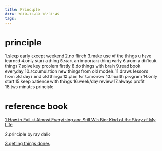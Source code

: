 ```yaml
---
title: Principle
date: 2018-11-08 16:01:49
tags:
---
```

# principle
1.sleep early except weekend
2.no flinch
3.make use of the things u have learned 
4.only start a thing
5.start an important thing early
6.atom a difficult things
7.solve key problem firstly
8.do things with brain
9.read book everyday
10.accumulation new things from old models
11.draws lessons from old days and old things
12.plan for tomorrow
13.health program
14.only start 
15.keep patience with things
16.week/day review
17.always profit
18.two minutes principle



# reference book
[1.How to Fail at Almost Everything and Still Win Big: Kind of the Story of My Life](https://www.amazon.com/How-Fail-Almost-Everything-Still-ebook/dp/B00COOFBA4/ref=sr_1_1?s=books&ie=UTF8&qid=1542074241&sr=1-1&keywords=How+to+Fail+at+Almost+Everything+and+Still+Win+Big%3A+Kind+of+the+Story+of+My+Life)

[2.principle by ray dalio](https://www.amazon.com/Principles-Life-Work-Ray-Dalio/dp/1508243247/ref=sr_1_1_sspa?ie=UTF8&qid=1542074406&sr=8-1-spons&keywords=principle&psc=1)

[3.getting things dones](https://www.amazon.com/Getting-Things-Done-Stress-Free-Productivity/dp/0143126563/ref=sr_1_1?ie=UTF8&qid=1542074547&sr=8-1&keywords=getting+things+done)


